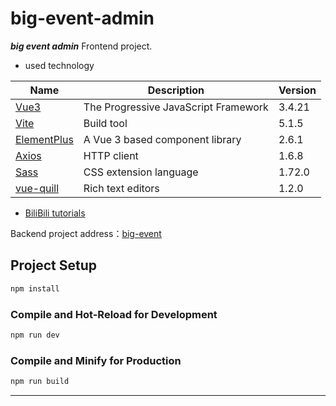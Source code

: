 # big-event-admin

**_big event admin_** Frontend project.

- used technology

| Name            | Description                          | Version |
|-----------------|--------------------------------------|---------|
| [Vue3][]        | The Progressive JavaScript Framework | 3.4.21  |
| [Vite][]        | Build tool                           | 5.1.5   |
| [ElementPlus][] | A Vue 3 based component library      | 2.6.1   |
| [Axios][]       | HTTP client                          | 1.6.8   |
| [Sass][]        | CSS extension language               | 1.72.0  |
| [vue-quill][]   | Rich text editors                    | 1.2.0   |

- [BiliBili tutorials][tutorials]

Backend project address：[big-event][]

## Project Setup

```sh
npm install
```

### Compile and Hot-Reload for Development

```sh
npm run dev
```

### Compile and Minify for Production

```sh
npm run build
```

---

[Vue3]: https://v3.cn.vuejs.org/

[Vite]: https://vitejs.dev/

[ElementPlus]: https://element-plus.org/zh-CN/

[Axios]: https://www.axios-http.cn/

[Sass]: https://www.sass.hk/

[vue-quill]: https://vueup.github.io/vue-quill/

[tutorials]: https://www.bilibili.com/video/BV14z4y1N7pg

[big-event]: https://github.com/Zhu-junwei/big-event
